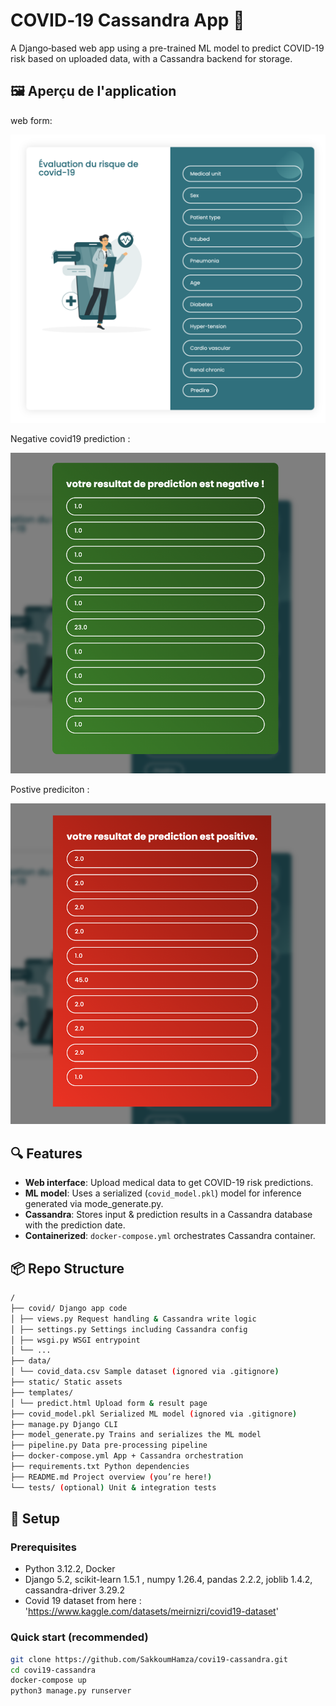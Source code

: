 # COVID‑19 Cassandra App 🧬

A Django‑based web app using a pre-trained ML model to predict COVID-19 risk based on uploaded data, with a Cassandra backend for storage.

## 🖼️ Aperçu de l'application

web form:

<p align="center">
  <img src="screenshots/form.png" width="700"/>
</p>

Negative covid19 prediction :

<p align="center">
  <img src="screenshots/negative.png" width="700"/>
</p>

Postive prediciton :

<p align="center">
  <img src="screenshots/postive.png" width="700"/>
</p>



## 🔍 Features

- **Web interface**: Upload medical data to get COVID-19 risk predictions.
- **ML model**: Uses a serialized (`covid_model.pkl`) model for inference generated via mode_generate.py.
- **Cassandra**: Stores input & prediction results in a Cassandra database with the prediction date.
- **Containerized**: `docker-compose.yml` orchestrates Cassandra container.

## 📦 Repo Structure
```bash
/
├── covid/ Django app code
│ ├── views.py Request handling & Cassandra write logic
│ ├── settings.py Settings including Cassandra config
│ ├── wsgi.py WSGI entrypoint
│ └── ...
├── data/
│ └── covid_data.csv Sample dataset (ignored via .gitignore)
├── static/ Static assets
├── templates/
│ └── predict.html Upload form & result page
├── covid_model.pkl Serialized ML model (ignored via .gitignore)
├── manage.py Django CLI
├── model_generate.py Trains and serializes the ML model
├── pipeline.py Data pre-processing pipeline
├── docker-compose.yml App + Cassandra orchestration
├── requirements.txt Python dependencies
├── README.md Project overview (you’re here!)
└── tests/ (optional) Unit & integration tests
```

## 🚀 Setup

### Prerequisites

- Python 3.12.2, Docker
- Django 5.2, scikit-learn 1.5.1 , numpy 1.26.4, pandas 2.2.2, joblib 1.4.2, cassandra-driver 3.29.2
- Covid 19 dataset from here : 'https://www.kaggle.com/datasets/meirnizri/covid19-dataset'

### Quick start (recommended)

```bash
git clone https://github.com/SakkoumHamza/covi19-cassandra.git
cd covi19-cassandra
docker-compose up
python3 manage.py runserver
